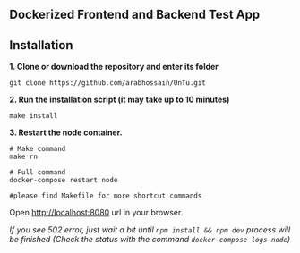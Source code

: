 ## Dockerized Frontend and Backend Test App

## Installation  

**1. Clone or download the repository and enter its folder**
```
git clone https://github.com/arabhossain/UnTu.git
```

**2. Run the installation script (it may take up to 10 minutes)**
```
make install
```

**3. Restart the node container.**
```
# Make command
make rn

# Full command
docker-compose restart node

#please find Makefile for more shortcut commands
``` 

Open [http://localhost:8080](http://localhost:8080) url in your browser. 

_If you see 502 error, just wait a bit until ```npm install && npm dev``` process will be finished (Check the status with the command ```docker-compose logs node```)_
